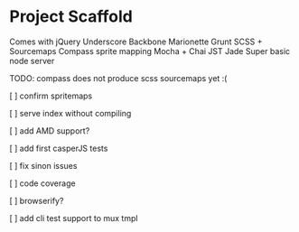 Project Scaffold
================

Comes with
jQuery
Underscore
Backbone
Marionette
Grunt
SCSS + Sourcemaps
Compass sprite mapping
Mocha + Chai
JST
Jade
Super basic node server


TODO:
compass does not produce scss sourcemaps yet :(

[ ] confirm spritemaps

[ ] serve index without compiling

[ ] add AMD support?

[ ] add first casperJS tests

[ ] fix sinon issues

[ ] code coverage

[ ] browserify?

[ ] add cli test support to mux tmpl

